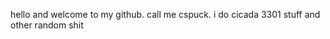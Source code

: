 hello and welcome to my github. call me cspuck. i do cicada 3301 stuff and other random shit
<!---
cspuck/cspuck is a ✨ special ✨ repository because its `README.md` (this file) appears on your GitHub profile.
You can click the Preview link to take a look at your changes.
--->
